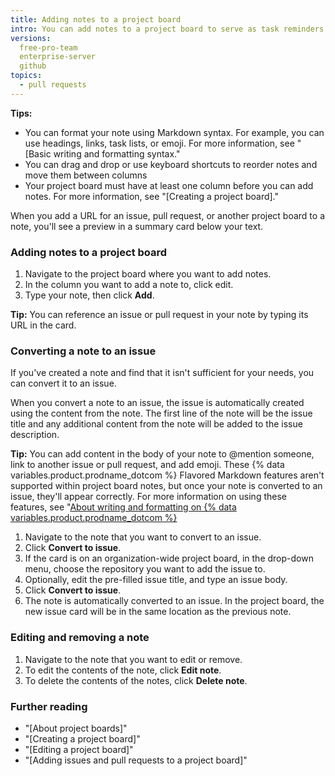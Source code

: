 ```yaml
---
title: Adding notes to a project board
intro: You can add notes to a project board to serve as task reminders or to add information related to the project board.
versions:
  free-pro-team
  enterprise-server
  github
topics:
  - pull requests
---
```


**Tips:**
- You can format your note using Markdown syntax. For example, you can use headings, links, task lists, or emoji. For more information, see "[Basic writing and formatting syntax."
- You can drag and drop or use keyboard shortcuts to reorder notes and move them between columns
- Your project board must have at least one column before you can add notes. For more information, see "[Creating a project board]."

When you add a URL for an issue, pull request, or another project board to a note, you'll see a preview in a summary card below your text.

### Adding notes to a project board

1. Navigate to the project board where you want to add notes.
2. In the column you want to add a note to, click edit.
3. Type your note, then click **Add**.

**Tip:** You can reference an issue or pull request in your note by typing its URL in the card.

### Converting a note to an issue

If you've created a note and find that it isn't sufficient for your needs, you can convert it to an issue.

When you convert a note to an issue, the issue is automatically created using the content from the note. The first line of the note will be the issue title and any additional content from the note will be added to the issue description.

**Tip:** You can add content in the body of your note to @mention someone, link to another issue or pull request, and add emoji. These {% data variables.product.prodname_dotcom %} Flavored Markdown features aren't supported within project board notes, but once your note is converted to an issue, they'll appear correctly. For more information on using these features, see "[About writing and formatting on {% data variables.product.prodname_dotcom %}](/articles/about-writing-and-formatting-on-github)

1. Navigate to the note that you want to convert to an issue.
3. Click **Convert to issue**.
4. If the card is on an organization-wide project board, in the drop-down menu, choose the repository you want to add the issue to.
5. Optionally, edit the pre-filled issue title, and type an issue body.
6. Click **Convert to issue**.
7. The note is automatically converted to an issue. In the project board, the new issue card will be in the same location as the previous note.

### Editing and removing a note

1. Navigate to the note that you want to edit or remove.
3. To edit the contents of the note, click **Edit note**.
4. To delete the contents of the notes, click **Delete note**.

### Further reading

- "[About project boards]"
- "[Creating a project board]"
- "[Editing a project board]"
- "[Adding issues and pull requests to a project board]"
